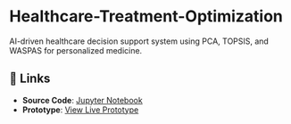 # Healthcare-Treatment-Optimization
AI-driven healthcare decision support system using PCA, TOPSIS, and WASPAS for personalized medicine.
## 🔗 Links
- **Source Code**: [Jupyter Notebook]([src/your-notebook.ipynb](https://github.com/Aathi-007/Healthcare-Treatment-Optimization/commit/313a35a96c3152c17d9a51067696169665e1e094#diff-d96090b8d2444808a95eec808809e5785e8f50c50dd036ea6f49c1423f870b7c))
- **Prototype**: [View Live Prototype]([https://your-prototype-link.com](https://studio.firebase.google.com/studio-9495458622))
